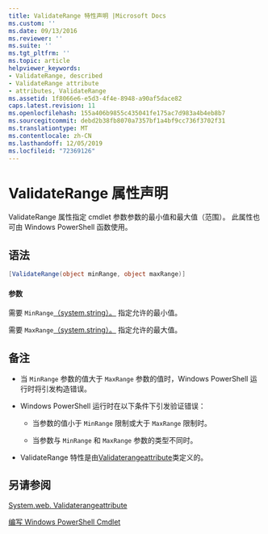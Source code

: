 ```yaml
---
title: ValidateRange 特性声明 |Microsoft Docs
ms.custom: ''
ms.date: 09/13/2016
ms.reviewer: ''
ms.suite: ''
ms.tgt_pltfrm: ''
ms.topic: article
helpviewer_keywords:
- ValidateRange, described
- ValidateRange attribute
- attributes, ValidateRange
ms.assetid: 1f8066e6-e5d3-4f4e-8948-a90af5dace82
caps.latest.revision: 11
ms.openlocfilehash: 155a406b9855c435041fe175ac7d983a4b4eb8b7
ms.sourcegitcommit: debd2b38fb8070a7357bf1a4bf9cc736f3702f31
ms.translationtype: MT
ms.contentlocale: zh-CN
ms.lasthandoff: 12/05/2019
ms.locfileid: "72369126"
---
```

# <a name="validaterange-attribute-declaration"></a>ValidateRange 属性声明

ValidateRange 属性指定 cmdlet 参数参数的最小值和最大值（范围）。 此属性也可由 Windows PowerShell 函数使用。

## <a name="syntax"></a>语法

```csharp
[ValidateRange(object minRange, object maxRange)]
```

#### <a name="parameters"></a>参数

需要 `MinRange`[（system.string）。](/dotnet/api/system.object) 指定允许的最小值。

需要 `MaxRange`[（system.string）。](/dotnet/api/system.object) 指定允许的最大值。

## <a name="remarks"></a>备注

- 当 `MinRange` 参数的值大于 `MaxRange` 参数的值时，Windows PowerShell 运行时将引发构造错误。

- Windows PowerShell 运行时在以下条件下引发验证错误：

    - 当参数的值小于 `MinRange` 限制或大于 `MaxRange` 限制时。

    - 当参数与 `MinRange` 和 `MaxRange` 参数的类型不同时。

- ValidateRange 特性是由[Validaterangeattribute](/dotnet/api/System.Management.Automation.ValidateRangeAttribute)类定义的。

## <a name="see-also"></a>另请参阅

[System.web. Validaterangeattribute](/dotnet/api/System.Management.Automation.ValidateRangeAttribute)

[编写 Windows PowerShell Cmdlet](./writing-a-windows-powershell-cmdlet.md)
